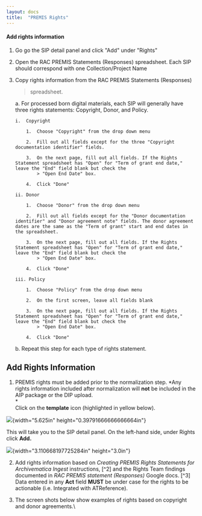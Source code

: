 ```yaml
---
layout: docs
title:  "PREMIS Rights"
---
```


#### Add rights information

1.  Go go the SIP detail panel and click "Add" under "Rights"

2.  Open the RAC PREMIS Statements (Responses) spreadsheet. Each SIP should correspond with one Collection/Project Name

3.  Copy rights information from the RAC PREMIS Statements (Responses)
    > spreadsheet.

    a.  For processed born digital materials, each SIP will generally have three rights statements: Copyright, Donor, and Policy.

        i.  Copyright

            1.  Choose "Copyright" from the drop down menu

            2.  Fill out all fields except for the three "Copyright documentation identifier" fields.

            3.  On the next page, fill out all fields. If the Rights Statement spreadsheet has "Open" for "Term of grant end date," leave the "End" field blank but check the
                > "Open End Date" box.

            4.  Click "Done"

        ii. Donor

            1.  Choose "Donor" from the drop down menu

            2.  Fill out all fields except for the "Donor documentation identifier" and "Donor agreement note" fields. The donor agreement dates are the same as the "Term of grant" start and end dates in the spreadsheet.

            3.  On the next page, fill out all fields. If the Rights Statement spreadsheet has "Open" for "Term of grant end date," leave the "End" field blank but check the
                > "Open End Date" box.

            4.  Click "Done"

        iii. Policy

            1.  Choose "Policy" from the drop down menu

            2.  On the first screen, leave all fields blank

            3.  On the next page, fill out all fields. If the Rights Statement spreadsheet has "Open" for "Term of grant end date," leave the "End" field blank but check the
                > "Open End Date" box.

            4.  Click "Done"

    b.  Repeat this step for each type of rights statement.

## Add Rights Information

1.  PREMIS rights must be added prior to the normalization step. *Any rights information included after normalization will **not** be included in the AIP package or the DIP upload.\
*\
Click on the **template** icon (highlighted in yellow below).

![](media/image5.png){width="5.625in"
height="0.39791666666666664in"}

This will take you to the SIP detail panel. On the left-hand side,
under Rights click **Add.**

![](media/image6.png){width="3.110668197725284in" height="3.0in"}

2.  Add rights information based on *Creating PREMIS Rights Statements for Archivematica Ingest* instructions, [^2] and the Rights Team findings documented in *RAC PREMIS statement (Responses)*
Google docs. [^3] Data entered in any **Act** field **MUST** be under case for the rights to be actionable (i.e. Integrated with ATReference).

3.  The screen shots below show examples of rights based on copyright and donor agreements.\
